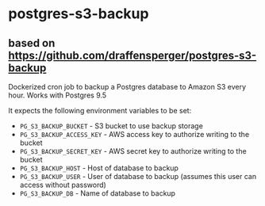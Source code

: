 # postgres-s3-backup

## based on https://github.com/draffensperger/postgres-s3-backup

Dockerized cron job to backup a Postgres database to Amazon S3 every hour.
Works with Postgres 9.5

It expects the following environment variables to be set:

-  `PG_S3_BACKUP_BUCKET` - S3 bucket to use backup storage
-  `PG_S3_BACKUP_ACCESS_KEY` - AWS access key to authorize writing to the bucket
-  `PG_S3_BACKUP_SECRET_KEY` - AWS secret key to authorize writing to the bucket
-  `PG_S3_BACKUP_HOST` - Host of database to backup
-  `PG_S3_BACKUP_USER` - User of database to backup (assumes this user can access without password)
-  `PG_S3_BACKUP_DB` - Name of database to backup
